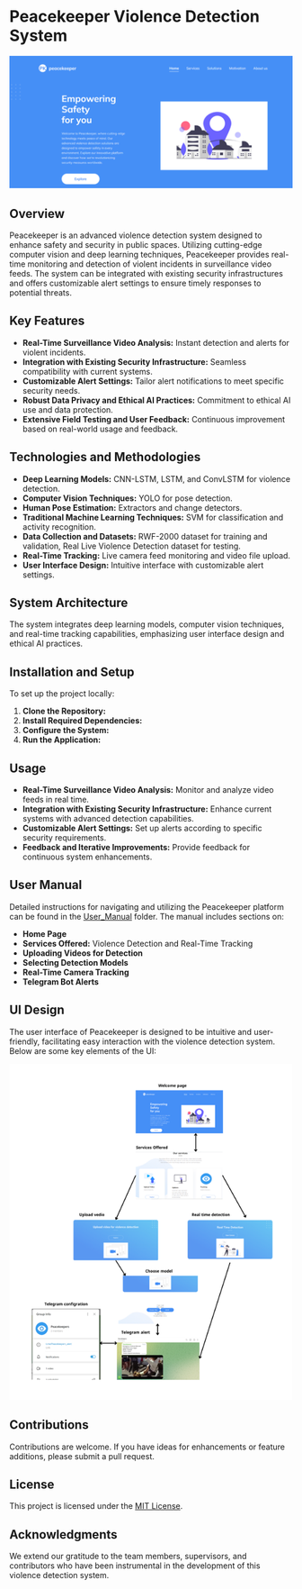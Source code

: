# Peacekeeper Violence Detection System
![intro](User_Manual/Picture1.png)
## Overview
Peacekeeper is an advanced violence detection system designed to enhance safety and security in public spaces. Utilizing cutting-edge computer vision and deep learning techniques, Peacekeeper provides real-time monitoring and detection of violent incidents in surveillance video feeds. The system can be integrated with existing security infrastructures and offers customizable alert settings to ensure timely responses to potential threats.

## Key Features
- **Real-Time Surveillance Video Analysis:** Instant detection and alerts for violent incidents.
- **Integration with Existing Security Infrastructure:** Seamless compatibility with current systems.
- **Customizable Alert Settings:** Tailor alert notifications to meet specific security needs.
- **Robust Data Privacy and Ethical AI Practices:** Commitment to ethical AI use and data protection.
- **Extensive Field Testing and User Feedback:** Continuous improvement based on real-world usage and feedback.

## Technologies and Methodologies
- **Deep Learning Models:** CNN-LSTM, LSTM, and ConvLSTM for violence detection.
- **Computer Vision Techniques:** YOLO for pose detection.
- **Human Pose Estimation:** Extractors and change detectors.
- **Traditional Machine Learning Techniques:** SVM for classification and activity recognition.
- **Data Collection and Datasets:** RWF-2000 dataset for training and validation, Real Live Violence Detection dataset for testing.
- **Real-Time Tracking:** Live camera feed monitoring and video file upload.
- **User Interface Design:** Intuitive interface with customizable alert settings.

## System Architecture
The system integrates deep learning models, computer vision techniques, and real-time tracking capabilities, emphasizing user interface design and ethical AI practices.

## Installation and Setup
To set up the project locally:

1. **Clone the Repository:**
2. **Install Required Dependencies:**
3. **Configure the System:**
4. **Run the Application:**

## Usage
- **Real-Time Surveillance Video Analysis:** Monitor and analyze video feeds in real time.
- **Integration with Existing Security Infrastructure:** Enhance current systems with advanced detection capabilities.
- **Customizable Alert Settings:** Set up alerts according to specific security requirements.
- **Feedback and Iterative Improvements:** Provide feedback for continuous system enhancements.

## User Manual
Detailed instructions for navigating and utilizing the Peacekeeper platform can be found in the [User_Manual](User_Manual) folder. The manual includes sections on:

- **Home Page**
- **Services Offered:** Violence Detection and Real-Time Tracking
- **Uploading Videos for Detection**
- **Selecting Detection Models**
- **Real-Time Camera Tracking**
- **Telegram Bot Alerts**

## UI Design
The user interface of Peacekeeper is designed to be intuitive and user-friendly, facilitating easy interaction with the violence detection system. Below are some key elements of the UI:

![UI Design](Picture8.png)
## Contributions
Contributions are welcome. If you have ideas for enhancements or feature additions, please submit a pull request.

## License
This project is licensed under the [MIT License](https://opensource.org/licenses/MIT).

## Acknowledgments
We extend our gratitude to the team members, supervisors, and contributors who have been instrumental in the development of this violence detection system.


